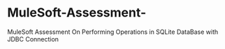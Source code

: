 # MuleSoft-Assessment-
MuleSoft Assessment On Performing Operations in SQLite DataBase with JDBC Connection
